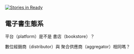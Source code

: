 [![Stories in Ready](https://badge.waffle.io/wastemobile/ebookecosystem.png?label=ready)](http://waffle.io/wastemobile/ebookecosystem)

## 電子書生態系

平台（platform）是不是 書店（bookstore）？

數位經銷商（distributor）與 聚合供應商（aggregator）相同嗎？
